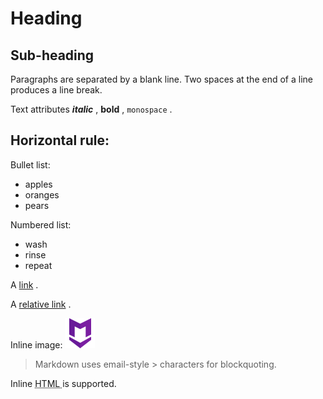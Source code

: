 # Heading

## Sub-heading

Paragraphs are separated by a blank line.
Two spaces at the end of a line  
 produces a line break.

Text attributes **_italic_** , **bold** , `monospace` .

Horizontal rule:
---

Bullet list:
* apples
* oranges
* pears

Numbered list:
* wash
* rinse
* repeat

A [link](http://example.com) .

A [relative link](//www.example.com/about) .

Inline image: ![Image](https://github.com/adam-p/markdown-here/raw/master/src/common/images/icon48.png)

> 
>  Markdown uses email-style > characters for blockquoting.
> 
> 

Inline <abbr title="Hypertext Markup Language"> HTML </abbr> is supported.
